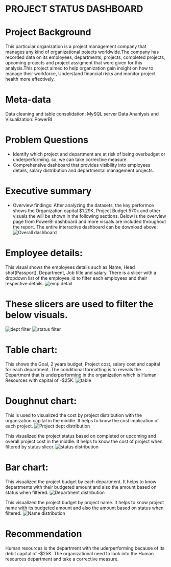 # PROJECT STATUS DASHBOARD
# Project Background
This particular organization is a project management company that manages any kind of organizational pojects worldwide.The company has recorded data on its employees, departments, projects, completed projects, upcoming projects and project assigment that were given for this analysis.This project aimed to help organization gain insight on how to manage their workforce, Understand financial risks and monitor project health more effectively.
# Meta-data
Data cleaning and table consolidation: MySQL server
Data Ananlysis and Visualization: PowerBI
# Problem Questions
  * Identify which project and department are at risk of being overbudget or underperforming. so, we can take corrective measure.
  * Comprehensive dashboard that provides visibility into employees details, salary distribution and departmental management projects.
# Executive summary
* Overview findings: 
After analyzing the datasets, the key performce shows the Organization capital $1.29K, Project Budget 570k and other visuals the will be shown in the following sections.
Below is the overview page from PowerBI dashboard and more visuals are included throughout the report. The entire interactive dashboard can be download above.
![Overall dashboard](https://github.com/user-attachments/assets/bd385ae0-91fd-4d59-9aa5-9977aeda15f7)

# Employee details: 
This visual shows the employees details such as Name, Head shot(Passport), Department, Job title and salary. There is a slicer with a dropdown list of the employee_id to filter each employees and their respective details.
![emp detail](https://github.com/user-attachments/assets/5fdd7300-fa19-4930-ad13-289dac5aebee)

# These slicers are used to filter the below visuals. 
![dept filter](https://github.com/user-attachments/assets/0805049a-8b33-4042-9404-02b6babf1339)
![status filter](https://github.com/user-attachments/assets/5ca45e25-9c4c-4077-8b20-f13123ebbfe8)

# Table chart:
This shows the Goal, 2 years budget, Project cost, salary cost and capital for each department. The conditional formatting is to reveals the Department that is underperforming in the organization which is Human Resources with capital  of -$25K.
![table](https://github.com/user-attachments/assets/4580bb60-6317-41b8-bffa-c273b59a27f2)

# Doughnut chart:
This is used to visualized the cost by project distribution with the organization capital in the middle. It helps to know the cost implication of each project.
![Project dept distribution](https://github.com/user-attachments/assets/ad55c324-345e-4d61-8826-301200c08ff8)

This visualized the project status based on completed or upcoming and overall project cost in the middle. It helps to know the cost of project when filtered by status slicer. 
![status distribution](https://github.com/user-attachments/assets/4ec04436-0e93-4c93-ae8c-844d06adacf8)

# Bar chart:
This visualized the project budget by each department. It helps to know departments with their budgeted amount and also the amount based on status when filtered.
![Department distribution](https://github.com/user-attachments/assets/ef16115d-84f8-4e8b-8236-8b6cd2e850bd)

This visualized the project budget by project name. It helps to know project name with its budgeted amount and also the amount based on status when filtered.
![Name distribution](https://github.com/user-attachments/assets/5ac165a5-ea61-4f4e-b26c-1415f8c2f8b9)

# Recommendation
Human resources is the department with the uderperforming because of its debit capital of -$25K. The organizational need to look into the Human resources department and take a corrective measure.















